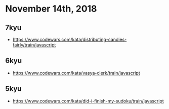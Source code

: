# November 14th, 2018

## 7kyu

* https://www.codewars.com/kata/distributing-candies-fairly/train/javascript

## 6kyu

* https://www.codewars.com/kata/vasya-clerk/train/javascript

## 5kyu

* https://www.codewars.com/kata/did-i-finish-my-sudoku/train/javascript
